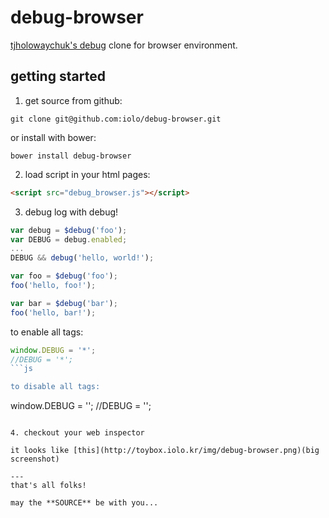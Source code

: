 debug-browser
=============

[tjholowaychuk's debug](https://github.com/visionmedia/debug) clone for browser environment.

getting started
---------------

1. get source from github:

  ```
  git clone git@github.com:iolo/debug-browser.git
  ```

  or install with bower:

  ```
  bower install debug-browser
  ```

2. load script in your html pages:

  ```html
  <script src="debug_browser.js"></script>
  ```

3. debug log with debug!

  ```js
  var debug = $debug('foo');
  var DEBUG = debug.enabled;
  ...
  DEBUG && debug('hello, world!');

  var foo = $debug('foo');
  foo('hello, foo!');

  var bar = $debug('bar');
  foo('hello, bar!');
  ```

  to enable all tags:
  ```js
  window.DEBUG = '*';
  //DEBUG = '*';
  ```js

  to disable all tags:
  ```
  window.DEBUG = '';
  //DEBUG = '';
  ```

4. checkout your web inspector

  it looks like [this](http://toybox.iolo.kr/img/debug-browser.png)(big screenshot)

---
that's all folks!

may the **SOURCE** be with you...
